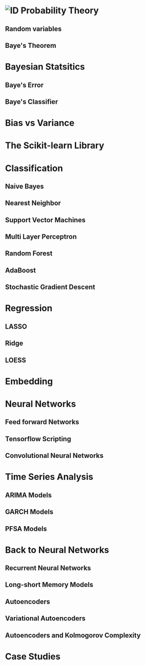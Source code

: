 # ![ID](https://img.shields.io/badge/1--red) Probability Theory

## Random variables

## Baye's Theorem



# Bayesian Statsitics

## Baye's Error

## Baye's Classifier

# Bias vs Variance

# The Scikit-learn Library

# Classification 

## Naive Bayes

## Nearest Neighbor

## Support Vector Machines

## Multi Layer Perceptron

## Random Forest

## AdaBoost

## Stochastic Gradient Descent


# Regression

## LASSO

## Ridge

## LOESS

# Embedding


# Neural Networks

## Feed forward Networks

## Tensorflow Scripting

## Convolutional Neural Networks

# Time Series Analysis

## ARIMA Models

## GARCH Models

## PFSA Models


# Back to Neural Networks

## Recurrent Neural Networks

## Long-short Memory Models


## Autoencoders

## Variational Autoencoders

## Autoencoders and Kolmogorov Complexity


# Case Studies